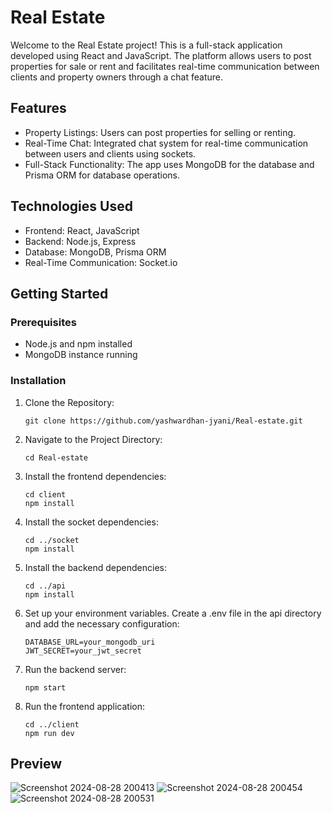 # Real Estate

Welcome to the Real Estate project! This is a full-stack application developed using React and JavaScript. The platform allows users to post properties for sale or rent and facilitates real-time communication between clients and property owners through a chat feature.

## Features

- Property Listings: Users can post properties for selling or renting.
- Real-Time Chat: Integrated chat system for real-time communication between users and clients using sockets.
- Full-Stack Functionality: The app uses MongoDB for the database and Prisma ORM for database operations.

## Technologies Used

- Frontend: React, JavaScript
- Backend: Node.js, Express
- Database: MongoDB, Prisma ORM
- Real-Time Communication: Socket.io

## Getting Started

### Prerequisites

- Node.js and npm installed
- MongoDB instance running

### Installation

1. Clone the Repository:
    ```
    git clone https://github.com/yashwardhan-jyani/Real-estate.git
    ```

2. Navigate to the Project Directory:
    ```
    cd Real-estate
    ```

3. Install the frontend dependencies:
    ```
    cd client
    npm install
    ```

4. Install the socket dependencies:
    ```
    cd ../socket
    npm install
    ```

5. Install the backend dependencies:
    ```
    cd ../api
    npm install
    ```

6. Set up your environment variables. Create a .env file in the api directory and add the necessary configuration:
    ```
    DATABASE_URL=your_mongodb_uri
    JWT_SECRET=your_jwt_secret
    ```

7. Run the backend server:
    ```
    npm start
    ```

8. Run the frontend application:
    ```
    cd ../client
    npm run dev

    ```

## Preview


![Screenshot 2024-08-28 200413](https://github.com/user-attachments/assets/a73fd60b-a23c-4b37-b46c-82d4740c9863)
![Screenshot 2024-08-28 200454](https://github.com/user-attachments/assets/f28efb55-b2fa-44cb-9db0-9403f4dbd041)
![Screenshot 2024-08-28 200531](https://github.com/user-attachments/assets/ada08920-2b0b-4ab8-ac17-3fa1f94a0082)
